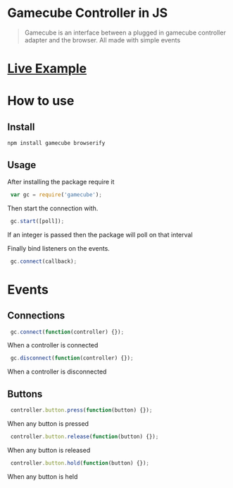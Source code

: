 # Gamecube Controller in JS
> Gamecube is an interface between a plugged in gamecube controller adapter and the browser. All made with simple events

# [Live Example](https://mothepro.github.io/Gamecube)

# How to use
## Install
```npm install gamecube browserify```

## Usage
After installing the package require it
```js
 var gc = require('gamecube');
```

Then start the connection with.
```js
 gc.start([poll]);
```
If an integer is passed then the package will poll on that interval

Finally bind listeners on the events.
```js
 gc.connect(callback);
```

# Events
## Connections
```js
 gc.connect(function(controller) {});
```
When a controller is connected

```js
 gc.disconnect(function(controller) {});
```
When a controller is disconnected

## Buttons
```js
 controller.button.press(function(button) {});
```
When any button is pressed

```js
 controller.button.release(function(button) {});
```
When any button is released

```js
 controller.button.hold(function(button) {});
```
When any button is held